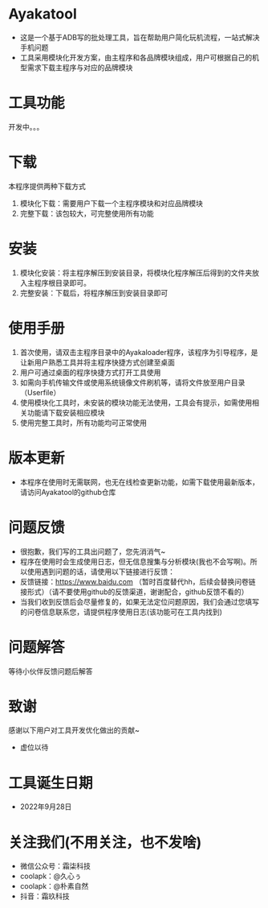 # Ayakatool
- 这是一个基于ADB写的批处理工具，旨在帮助用户简化玩机流程，一站式解决手机问题
- 工具采用模块化开发方案，由主程序和各品牌模块组成，用户可根据自己的机型需求下载主程序与对应的品牌模块
# 工具功能
开发中。。。
# 下载
本程序提供两种下载方式
1. 模块化下载：需要用户下载一个主程序模块和对应品牌模块
2. 完整下载：该包较大，可完整使用所有功能
# 安装
1. 模块化安装：将主程序解压到安装目录，将模块化程序解压后得到的文件夹放入主程序根目录即可。
2. 完整安装：下载后，将程序解压到安装目录即可
# 使用手册
1. 首次使用，请双击主程序目录中的Ayakaloader程序，该程序为引导程序，是让新用户熟悉工具并将主程序快捷方式创建至桌面
2. 用户可通过桌面的程序快捷方式打开工具使用
3. 如需向手机传输文件或使用系统镜像文件刷机等，请将文件放至用户目录（Userfile）
4. 使用模块化工具时，未安装的模块功能无法使用，工具会有提示，如需使用相关功能请下载安装相应模块
5. 使用完整工具时，所有功能均可正常使用
# 版本更新
- 本程序在使用时无需联网，也无在线检查更新功能，如需下载使用最新版本，请访问Ayakatool的github仓库
# 问题反馈
- 很抱歉，我们写的工具出问题了，您先消消气~
- 程序在使用时会生成使用日志，但无信息搜集与分析模块(我也不会写啊)。所以使用遇到问题的话，请使用以下链接进行反馈：
- 反馈链接：https://www.baidu.com （暂时百度替代hh，后续会替换问卷链接形式）（请不要使用github的反馈渠道，谢谢配合，github反馈不看的）
- 当我们收到反馈后会尽量修复的，如果无法定位问题原因，我们会通过您填写的问卷信息联系您，请提供程序使用日志(该功能可在工具内找到)
# 问题解答
等待小伙伴反馈问题后解答
# 致谢
感谢以下用户对工具开发优化做出的贡献~
- 虚位以待
# 工具诞生日期
- 2022年9月28日
# 关注我们(不用关注，也不发啥)
- 微信公众号：霜柒科技
- coolapk：@久心ぅ
- coolapk：@朴素自然
- 抖音：霜玖科技
